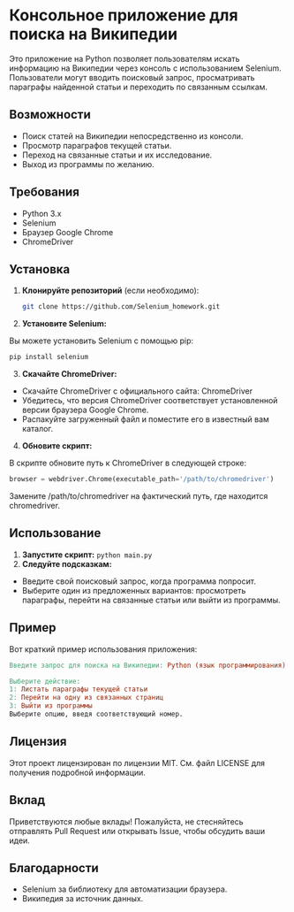# Консольное приложение для поиска на Википедии

Это приложение на Python позволяет пользователям искать информацию на Википедии через консоль с использованием Selenium. Пользователи могут вводить поисковый запрос, просматривать параграфы найденной статьи и переходить по связанным ссылкам.

## Возможности

- Поиск статей на Википедии непосредственно из консоли.
- Просмотр параграфов текущей статьи.
- Переход на связанные статьи и их исследование.
- Выход из программы по желанию.

## Требования

- Python 3.x
- Selenium
- Браузер Google Chrome
- ChromeDriver

## Установка

1. **Клонируйте репозиторий** (если необходимо):

   ```bash
   git clone https://github.com/Selenium_homework.git
   ```

2. **Установите Selenium:**

Вы можете установить Selenium с помощью pip:

   ```bash
pip install selenium
   ```
3. **Скачайте ChromeDriver:**

- Скачайте ChromeDriver с официального сайта: ChromeDriver
- Убедитесь, что версия ChromeDriver соответствует установленной версии браузера Google Chrome.
- Распакуйте загруженный файл и поместите его в известный вам каталог.
4. **Обновите скрипт:**

В скрипте обновите путь к ChromeDriver в следующей строке:

   ```python
browser = webdriver.Chrome(executable_path='/path/to/chromedriver')
   ```
Замените /path/to/chromedriver на фактический путь, где находится chromedriver.

## Использование

1. **Запустите скрипт:**
   ```python main.py```
2. **Следуйте подсказкам:**

- Введите свой поисковый запрос, когда программа попросит.
- Выберите один из предложенных вариантов: просмотреть параграфы, перейти на связанные статьи или выйти из программы.
## Пример
Вот краткий пример использования приложения:

   ```makefile
Введите запрос для поиска на Википедии: Python (язык программирования)

Выберите действие:
1: Листать параграфы текущей статьи
2: Перейти на одну из связанных страниц
3: Выйти из программы
Выберите опцию, введя соответствующий номер.
   ```
## Лицензия
Этот проект лицензирован по лицензии MIT. См. файл LICENSE для получения подробной информации.

## Вклад
Приветствуются любые вклады! Пожалуйста, не стесняйтесь отправлять Pull Request или открывать Issue, чтобы обсудить ваши идеи.

## Благодарности
- Selenium за библиотеку для автоматизации браузера.
- Википедия за источник данных.